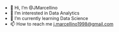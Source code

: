 - 👋 Hi, I’m @JMarcellino
- 👀 I’m interested in Data Analytics
- 🌱 I’m currently learning Data Science
- 📫 How to reach me j.marcellino1998@gmail.com

<!---
JMarcellino/JMarcellino is a ✨ special ✨ repository because its `README.md` (this file) appears on your GitHub profile.
You can click the Preview link to take a look at your changes.
--->
